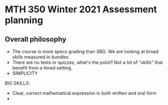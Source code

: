 # MTH 350 Winter 2021 Assessment planning

## Overall philosophy

- The course is more specs grading than SBG. We are looking at broad skills measured in bundles. 
- There are no tests or quizzes, what's the point? Not a lot of "skills" that benefit from a timed setting.
- SIMPLICITY 

BIG SKILLS: 

- Clear, correct mathematical expression in both written and oral form
- 
<!--stackedit_data:
eyJoaXN0b3J5IjpbLTE0MjMzNTMxNzJdfQ==
-->